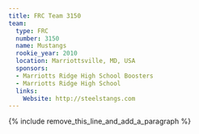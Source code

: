 ```yaml
---
title: FRC Team 3150
team:
  type: FRC
  number: 3150
  name: Mustangs
  rookie_year: 2010
  location: Marriottsville, MD, USA
  sponsors:
  - Marriotts Ridge High School Boosters
  - Marriotts Ridge High School
  links:
    Website: http://steelstangs.com
---
```


{% include remove_this_line_and_add_a_paragraph %}